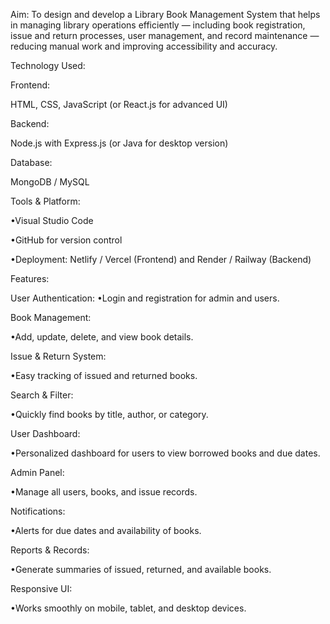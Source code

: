 

Aim:
To design and develop a Library Book Management System that helps in managing library operations efficiently — including book registration, issue and return processes, user management, and record maintenance — reducing manual work and improving accessibility and accuracy.

Technology Used:

Frontend:

HTML, CSS, JavaScript (or React.js for advanced UI)

Backend:

Node.js with Express.js (or Java for desktop version)

Database:

MongoDB / MySQL

Tools & Platform:

•Visual Studio Code

•GitHub for version control

•Deployment: Netlify / Vercel (Frontend) and Render / Railway (Backend)

Features:

User Authentication:
•Login and registration for admin and users.

Book Management:

•Add, update, delete, and view book details.

Issue & Return System:

•Easy tracking of issued and returned books.

Search & Filter:

•Quickly find books by title, author, or category.

User Dashboard:

•Personalized dashboard for users to view borrowed books and due dates.

Admin Panel:

•Manage all users, books, and issue records.

Notifications:

•Alerts for due dates and availability of books.

Reports & Records:

•Generate summaries of issued, returned, and available books.

Responsive UI:

•Works smoothly on mobile, tablet, and desktop devices.

